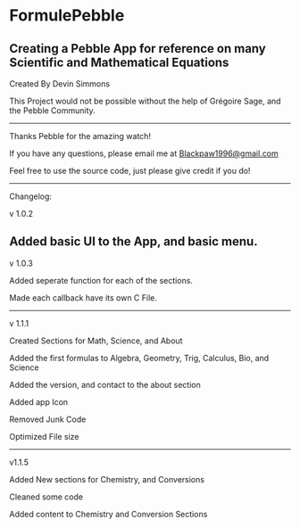 FormulePebble
==============

Creating a Pebble App for reference on many Scientific and Mathematical Equations
--------------------------------------------------------------------------------------------------------------------------

Created By Devin Simmons

This Project would not be possible without the help of Grégoire Sage, and the Pebble Community.

--------------------------------------------------------------------------------------------------------------------------

Thanks Pebble for the amazing watch!

If you have any questions, please email me at Blackpaw1996@gmail.com 

Feel free to use the source code, just please give credit if you do!

--------------------------------------------------------------------------------------------------------------------------

Changelog:

v 1.0.2

Added basic UI to the App, and basic menu.
---------------------------------------------------------

v 1.0.3

Added seperate function for each of the sections.

Made each callback have its own C File.

----------------------------------------------------------
v 1.1.1

Created Sections for Math, Science, and About

Added the first formulas to Algebra, Geometry, Trig, Calculus, Bio, and Science

Added the version, and contact to the about section

Added app Icon

Removed Junk Code

Optimized File size

--------------------------------------------------------
v1.1.5

Added New sections for Chemistry, and Conversions

Cleaned some code

Added content to Chemistry and Conversion Sections
